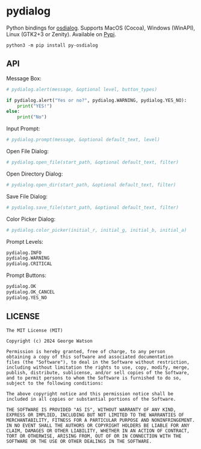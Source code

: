 # pydialog

Python bindings for [osdialog](https://github.com/AndrewBelt/osdialog). Supports MacOS (Cocoa), Windows (WinAPI), Linux (GTK2+3 or Zenity). Available on [Pypi](https://pypi.org/project/py-osdialog/0.1.0/).

```
python3 -m pip install py-osdialog
```

## API

Message Box:
```python
# pydialog.alert(message, &optional level, button_types)

if pydialog.alert("Yes or no?", pydialog.WARNING, pydialog.YES_NO):
    print("YES!")
else:
    print("No")
```

Input Prompt:
```python
# pydialog.prompt(message, &optional default_text, level)
```

Open File Dialog:
```python
# pydialog.open_file(start_path, &optional default_text, filter)
```

Open Directory Dialog:
```python
# pydialog.open_dir(start_path, &optional default_text, filter)
```

Save File Dialog:
```python
# pydialog.save_file(start_path, &optional default_text, filter)
```

Color Picker Dialog:
```python
# pydialog.color_picker(initial_r, initial_g, initial_b, initial_a)
```

Prompt Levels:
```python
pydialog.INFO
pydialog.WARNING
pydialog.CRITICAL
```

Prompt Buttons:
```python
pydialog.OK
pydialog.OK_CANCEL
pydialog.YES_NO
```

## LICENSE
```
The MIT License (MIT)

Copyright (c) 2024 George Watson

Permission is hereby granted, free of charge, to any person
obtaining a copy of this software and associated documentation
files (the "Software"), to deal in the Software without restriction,
including without limitation the rights to use, copy, modify, merge,
publish, distribute, sublicense, and/or sell copies of the Software,
and to permit persons to whom the Software is furnished to do so,
subject to the following conditions:

The above copyright notice and this permission notice shall be
included in all copies or substantial portions of the Software.

THE SOFTWARE IS PROVIDED "AS IS", WITHOUT WARRANTY OF ANY KIND,
EXPRESS OR IMPLIED, INCLUDING BUT NOT LIMITED TO THE WARRANTIES OF
MERCHANTABILITY, FITNESS FOR A PARTICULAR PURPOSE AND NONINFRINGEMENT.
IN NO EVENT SHALL THE AUTHORS OR COPYRIGHT HOLDERS BE LIABLE FOR ANY
CLAIM, DAMAGES OR OTHER LIABILITY, WHETHER IN AN ACTION OF CONTRACT,
TORT OR OTHERWISE, ARISING FROM, OUT OF OR IN CONNECTION WITH THE
SOFTWARE OR THE USE OR OTHER DEALINGS IN THE SOFTWARE.
```
